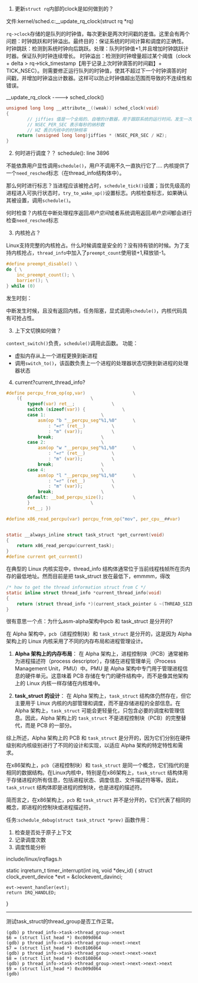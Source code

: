 1. 更新`struct rq`内部的clock是如何做到的？

文件:kernel/sched.c:__update_rq_clock(struct rq *rq)

`rq->clock`存储的是队列的时钟值，每次更新是两次时间戳的差值。这里会有两个问题：时钟跳跃和时钟溢出。最终目的：保证系统的时间计算和调度的正确性。
时钟跳跃：检测到系统时钟向后跳跃。处理：队列时钟值+1,并且增加时钟跳跃计时器。保证队列时钟连续增长。
时钟溢出：检测到时钟增量超过某个阈值（clock + delta > rq->tick_timestamp【用于记录上次时钟滴答的时间戳】+ TICK_NSEC）。则需要修正运行队列的时钟值，使其不超过下一个时钟滴答的时间戳，并增加时钟溢出计数器。这样可以防止时钟值超出范围而导致的不连续性和错误。

__update_rq_clock ----> sched_clock()

```c
unsigned long long __attribute__((weak)) sched_clock(void)
{
        // jiffies 值是一个全局的、自增的计数器，用于跟踪系统的运行时间。发生一次时钟中断就 +1
        // NSEC_PER_SEC 表示每秒的纳秒数
        // HZ 表示内核中的时钟频率
	return (unsigned long long)jiffies * (NSEC_PER_SEC / HZ);
}
```

2. 何时进行调度？？
schedule(): line 3896

不能依靠用户显性调用`schedule()`，用户不调用不久一直执行它了....
内核提供了一个`need_resched`标志（在thread_info结构体中）。

那么何时进行标志？当进程应该被抢占时，`schedule_tick()`设置；当优先级高的进程进入可执行状态时，`try_to_wake_up()`设置标志。内核检查标志，如果确认其被设置，调用`schedule()`。

何时检查？内核在中断处理程序返回*用户空间*或者系统调用返回*用户空间*都会进行检查`need_resched`标志

3. 内核抢占？

Linux支持完整的内核抢占。什么时候调度是安全的？没有持有锁的时候。为了支持内核抢占，`thread_info`中加入了`preempt_count`使用锁+1,释放锁-1。
```c
#define preempt_disable() \
do { \
	inc_preempt_count(); \
	barrier(); \
} while (0)
```

发生时刻：

中断发生时候，且没有返回内核，任务阻塞，显式调用`schedule()`，内核代码具有可抢占性。

3. 上下文切换如何做？

`context_switch()`负责，`schedule()`调用此函数。
功能：
  - 虚拟内存从上一个进程更换到新进程
  - 调用`switch_to()`，该函数负责上一个进程的处理器状态切换到新进程的处理器状态

4. current?current_thread_info?
```c
#define percpu_from_op(op,var)					\
	({							\
		typeof(var) ret__;				\
		switch (sizeof(var)) {				\
		case 1:						\
			asm(op "b "__percpu_seg"%1,%0"		\
			    : "=r" (ret__)			\
			    : "m" (var));			\
			break;					\
		case 2:						\
			asm(op "w "__percpu_seg"%1,%0"		\
			    : "=r" (ret__)			\
			    : "m" (var));			\
			break;					\
		case 4:						\
			asm(op "l "__percpu_seg"%1,%0"		\
			    : "=r" (ret__)			\
			    : "m" (var));			\
			break;					\
		default: __bad_percpu_size();			\
		}						\
		ret__; })

#define x86_read_percpu(var) percpu_from_op("mov", per_cpu__##var)


static __always_inline struct task_struct *get_current(void)
{
	return x86_read_percpu(current_task);
}
#define current get_current()
```

在典型的 Linux 内核实现中，thread_info 结构体通常位于当前线程栈帧所在页内存的最低地址。然而目前是把 task_struct 放在最低下，emmmm，得改

```c
/* how to get the thread information struct from C */
static inline struct thread_info *current_thread_info(void)
{
	return (struct thread_info *)(current_stack_pointer & ~(THREAD_SIZE - 1));
}
```

很有意思一个点：为什么asm-alpha架构中pcb 和 task_struct 是分开的?

在 Alpha 架构中，`pcb`（进程控制块）和 `task_struct` 是分开的，这是因为 Alpha 架构上的 Linux 内核采用了不同的内存布局和进程管理设计。

1. **Alpha 架构上的内存布局**：
   在 Alpha 架构上，进程控制块（PCB）通常被称为进程描述符（process descriptor），存储在进程管理单元（Process Management Unit，PMU）中。PMU 是 Alpha 架构中专门用于管理进程信息的硬件单元。这意味着 PCB 存储在专门的硬件结构中，而不是像其他架构上的 Linux 内核一样存储在内核堆中。

2. **task_struct 的设计**：
   在 Alpha 架构上，`task_struct` 结构体仍然存在，但它主要用于 Linux 内核的内部管理和调度，而不是存储进程的全部信息。在 Alpha 架构上，`task_struct` 可能会更轻量化，只包含必要的调度和管理信息。因此，Alpha 架构上的 `task_struct` 不是进程控制块（PCB）的完整替代，而是 PCB 的一部分。

综上所述，Alpha 架构上的 PCB 和 `task_struct` 是分开的，因为它们分别在硬件级别和内核级别进行了不同的设计和实现，以适应 Alpha 架构的特定特性和需求。

在x86架构上，`pcb`（进程控制块）和 `task_struct` 是同一个概念，它们指代的是相同的数据结构。在Linux内核中，特别是在x86架构上，`task_struct` 结构体用于存储进程的所有信息，包括进程状态、调度信息、文件描述符等等。因此，`task_struct` 结构体即是进程的控制块，也是进程的描述符。

简而言之，在x86架构上，`pcb` 和 `task_struct` 并不是分开的，它们代表了相同的概念，即进程的控制块或进程描述符。

任务:`schedule_debug(struct task_struct *prev)`
函数作用：
 1. 检查是否处于原子上下文
 2. 记录调度次数
 3. 调度性能分析

include/linux/irqflags.h 



static irqreturn_t timer_interrupt(int irq, void *dev_id)
{
	struct clock_event_device *evt = &clockevent_davinci;

	evt->event_handler(evt);
	return IRQ_HANDLED;
}

----------------

测试task_struct的thread_group是否工作正常。
```shell
(gdb) p thread_info->task->thread_group->next
$6 = (struct list_head *) 0xc009d064
(gdb) p thread_info->task->thread_group->next->next
$7 = (struct list_head *) 0xc0106064
(gdb) p thread_info->task->thread_group->next->next->next
$8 = (struct list_head *) 0xc0108064
(gdb) p thread_info->task->thread_group->next->next->next->next
$9 = (struct list_head *) 0xc009d064
(gdb)
```
